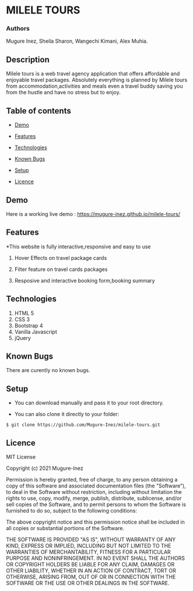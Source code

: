 

# MILELE TOURS
### Authors
Mugure Inez,
Sheila Sharon,
Wangechi Kimani,
Alex Muhia.

## Description
  Milele tours is  a web travel agency application  that offers affordable and enjoyable travel packages. Absolutely everything is planned by Milele tours from accommodation,activities and meals even a travel buddy saving you from the hustle and have no stress but to enjoy.

## Table of contents
* [Demo](#demo)
 
* [Features](#features)

* [Technologies](#technologies)

* [Known Bugs](#knownbugs)

* [Setup](#setup)

* [Licence](#Licence)

## Demo
Here is a working live demo :    https://mugure-inez.github.io/milele-tours/
## Features

*This website is fully interactive,responsive and easy to use

1. Hover Effects on travel package cards

1. Filter feature on travel cards packages

1. Resposive and interactive booking form,booking summary

## Technologies

1. HTML 5
1. CSS 3
1. Bootstrap 4
1. Vanilla Javascript
1. jQuery

## Known Bugs
There are curently no known bugs.
## Setup

* You can download  manually and pass it to your root directory.

* You can also clone it directly to your folder:

```
$ git clone https://github.com/Mugure-Inez/milele-tours.git

```




## Licence
MIT License

Copyright (c) 2021 Mugure-Inez

Permission is hereby granted, free of charge, to any person obtaining a copy
of this software and associated documentation files (the "Software"), to deal
in the Software without restriction, including without limitation the rights
to use, copy, modify, merge, publish, distribute, sublicense, and/or sell
copies of the Software, and to permit persons to whom the Software is
furnished to do so, subject to the following conditions:

The above copyright notice and this permission notice shall be included in all
copies or substantial portions of the Software.

THE SOFTWARE IS PROVIDED "AS IS", WITHOUT WARRANTY OF ANY KIND, EXPRESS OR
IMPLIED, INCLUDING BUT NOT LIMITED TO THE WARRANTIES OF MERCHANTABILITY,
FITNESS FOR A PARTICULAR PURPOSE AND NONINFRINGEMENT. IN NO EVENT SHALL THE
AUTHORS OR COPYRIGHT HOLDERS BE LIABLE FOR ANY CLAIM, DAMAGES OR OTHER
LIABILITY, WHETHER IN AN ACTION OF CONTRACT, TORT OR OTHERWISE, ARISING FROM,
OUT OF OR IN CONNECTION WITH THE SOFTWARE OR THE USE OR OTHER DEALINGS IN THE
SOFTWARE.

